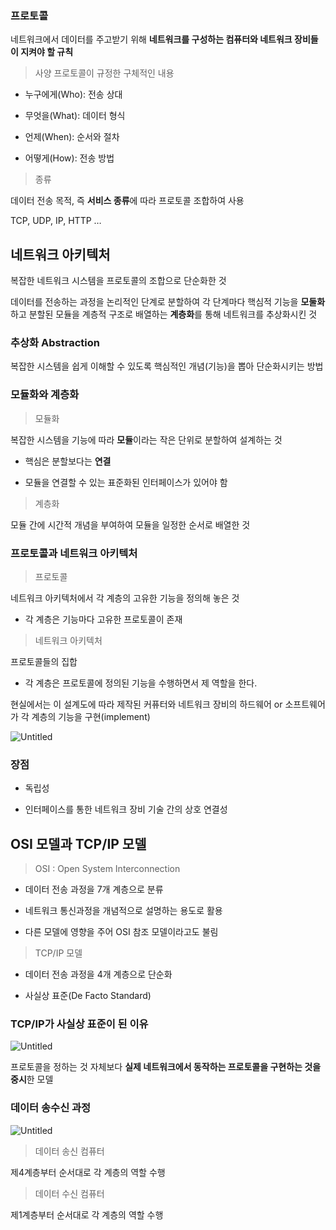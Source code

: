 ### 프로토콜

네트워크에서 데이터를 주고받기 위해 **네트워크를 구성하는 컴퓨터와 네트워크 장비들이 지켜야 할 규칙**

> 사양
프로토콜이 규정한 구체적인 내용

- 누구에게(Who): 전송 상대

- 무엇을(What): 데이터 형식

- 언제(When): 순서와 절차

- 어떻게(How): 전송 방법

> 종류

데이터 전송 목적, 즉 **서비스 종류**에 따라 프로토콜 조합하여 사용

TCP, UDP, IP, HTTP …


## 네트워크 아키텍처

복잡한 네트워크 시스템을 프로토콜의 조합으로 단순화한 것

데이터를 전송하는 과정을 논리적인 단계로 분할하여 각 단계마다 핵심적 기능을 **모둘화**하고 분할된 모듈을 계층적 구조로 배열하는 **계층화**를 통해 네트워크를 추상화시킨 것

### 추상화 Abstraction

복잡한 시스템을 쉽게 이해할 수 있도록 핵심적인 개념(기능)을 뽑아 단순화시키는 방법

### 모듈화와 계층화

> 모듈화

복잡한 시스템을 기능에 따라 **모듈**이라는 작은 단위로 분할하여 설계하는 것

- 핵심은 분할보다는 **연결**

- 모듈을 연결할 수 있는 표준화된 인터페이스가 있어야 함

> 계층화

모듈 간에 시간적 개념을 부여하여 모듈을 일정한 순서로 배열한 것

### 프로토콜과 네트워크 아키텍처

> 프로토콜

네트워크 아키텍처에서 각 계층의 고유한 기능을 정의해 놓은 것

- 각 계층은 기능마다 고유한 프로토콜이 존재

> 네트워크 아키텍처

프로토콜들의 집합

- 각 계층은 프로토콜에 정의된 기능을 수행하면서 제 역할을 한다.

현실에서는 이 설계도에 따라 제작된 커퓨터와 네트워크 장비의 하드웨어 or 소프트웨어가 각 계층의 기능을 구현(implement)

![Untitled](https://img1.daumcdn.net/thumb/R1280x0/?scode=mtistory2&fname=https%3A%2F%2Fblog.kakaocdn.net%2Fdn%2FMWf4b%2FbtqMcuU7tqE%2Fh9aq0anMBbLcH4tetWl8Q1%2Fimg.png)

### 장점

- 독립성

- 인터페이스를 통한 네트워크 장비 기술 간의 상호 연결성


## OSI 모델과 TCP/IP 모델

> OSI : Open System Interconnection

- 데이터 전송 과정을 7개 계층으로 분류

- 네트워크 통신과정을 개념적으로 설명하는 용도로 활용

- 다른 모델에 영향을 주어 OSI 참조 모델이라고도 불림

> TCP/IP 모델

- 데이터 전송 과정을 4개 계층으로 단순화

- 사실상 표준(De Facto Standard)

### TCP/IP가 사실상 표준이 된 이유

![Untitled](https://img1.daumcdn.net/thumb/R1280x0/?scode=mtistory2&fname=https%3A%2F%2Fblog.kakaocdn.net%2Fdn%2FcnMZww%2FbtqJXU99OPe%2Foym0HqaPNQHAW94LgDOShK%2Fimg.png)

프로토콜을 정하는 것 자체보다 **실제 네트워크에서 동작하는 프로토콜을 구현하는 것을 중시**한 모델

### 데이터 송수신 과정

![Untitled](https://img1.daumcdn.net/thumb/R1280x0/?scode=mtistory2&fname=https%3A%2F%2Fblog.kakaocdn.net%2Fdn%2Fxo5CB%2FbtqMfis8QVh%2FI8y20795Hx96oYqCOKKSjK%2Fimg.png)

> 데이터 송신 컴퓨터

제4계층부터 순서대로 각 계층의 역할 수행

> 데이터 수신 컴퓨터

제1계층부터 순서대로 각 계층의 역할 수행
